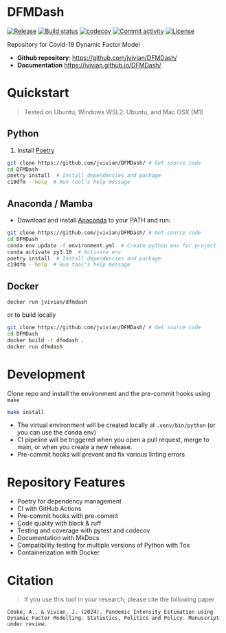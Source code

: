 # DFMDash

[![Release](https://img.shields.io/github/v/release/jvivian/DFMDash)](https://img.shields.io/github/v/release/jvivian/DFMDash)
[![Build status](https://img.shields.io/github/actions/workflow/status/jvivian/DFMDash/main.yml?branch=main)](https://github.com/jvivian/DFMDash/actions/workflows/main.yml?query=branch%3Amain)
[![codecov](https://codecov.io/gh/jvivian/DFMDash/graph/badge.svg?token=RVT01PK8TT)](https://codecov.io/gh/jvivian/DFMDash)
[![Commit activity](https://img.shields.io/github/commit-activity/m/jvivian/DFMDash)](https://img.shields.io/github/commit-activity/m/jvivian/DFMDash)
[![License](https://img.shields.io/github/license/jvivian/DFMDash)](https://img.shields.io/github/license/jvivian/DFMDash)

Repository for Covid-19 Dynamic Factor Model

- **Github repository**: <https://github.com/jvivian/DFMDash/>
- **Documentation** <https://jvivian.github.io/DFMDash/>

# Quickstart
> Tested on Ubuntu, Windows WSL2: Ubuntu, and Mac OSX (M1)

## Python
1. Install [Poetry](https://python-poetry.org/docs/#installation)

```bash
git clone https://github.com/jvivian/DFMDash/ # Get source code
cd DFMDash
poetry install  # Install dependencies and package
c19dfm --help  # Run tool's help message
```

## Anaconda / Mamba
- Download and install [Anaconda](https://www.anaconda.com/download) to your PATH and run:

```bash
git clone https://github.com/jvivian/DFMDash/ # Get source code
cd DFMDash
conda env update -f environment.yml  # Create python env for project
conda activate py3.10  # Activate env
poetry install  # Install dependencies and package
c19dfm --help  # Run tool's help message
```

## Docker

`docker run jvivian/dfmdash`

or to build locally

```bash
git clone https://github.com/jvivian/DFMDash/ # Get source code
cd DFMDash
docker build -t dfmdash .
docker run dfmdash
```

# Development

Clone repo and install the environment and the pre-commit hooks using `make`

```bash
make install
```

- The virtual environment will be created locally at `.venv/bin/python` (or you can use the conda env)
- CI pipeline will be triggered when you open a pull request, merge to main, or when you create a new release.
- Pre-commit hooks will prevent and fix various linting errors

# Repository Features
- Poetry for dependency management
- CI with GitHub Actions
- Pre-commit hooks with pre-commit
- Code quality with black & ruff
- Testing and coverage with pytest and codecov
- Documentation with MkDocs
- Compatibility testing for multiple versions of Python with Tox
- Containerization with Docker

# Citation
> If you use this tool in your research, please cite the following paper

```
Cooke, A., & Vivian, J. (2024). Pandemic Intensity Estimation using Dynamic Factor Modelling. Statistics, Politics and Policy. Manuscript under review.
```
